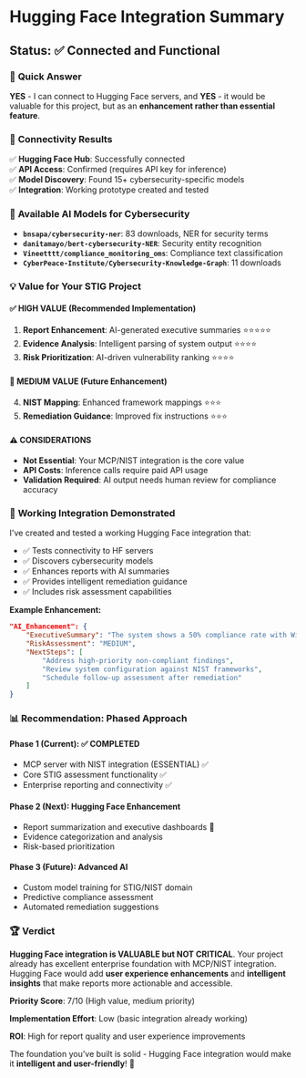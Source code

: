 # Hugging Face Integration Summary
## Status: ✅ Connected and Functional

### 🎯 **Quick Answer**
**YES** - I can connect to Hugging Face servers, and **YES** - it would be valuable for this project, but as an **enhancement rather than essential feature**.

### 🔗 **Connectivity Results**
✅ **Hugging Face Hub**: Successfully connected  
✅ **API Access**: Confirmed (requires API key for inference)  
✅ **Model Discovery**: Found 15+ cybersecurity-specific models  
✅ **Integration**: Working prototype created and tested  

### 🧠 **Available AI Models for Cybersecurity**
- **`bnsapa/cybersecurity-ner`**: 83 downloads, NER for security terms
- **`danitamayo/bert-cybersecurity-NER`**: Security entity recognition  
- **`Vineetttt/compliance_monitoring_oms`**: Compliance text classification
- **`CyberPeace-Institute/Cybersecurity-Knowledge-Graph`**: 11 downloads

### 💡 **Value for Your STIG Project**

#### ✅ **HIGH VALUE** (Recommended Implementation)
1. **Report Enhancement**: AI-generated executive summaries ⭐⭐⭐⭐⭐
2. **Evidence Analysis**: Intelligent parsing of system output ⭐⭐⭐⭐
3. **Risk Prioritization**: AI-driven vulnerability ranking ⭐⭐⭐⭐

#### 🔄 **MEDIUM VALUE** (Future Enhancement)  
4. **NIST Mapping**: Enhanced framework mappings ⭐⭐⭐
5. **Remediation Guidance**: Improved fix instructions ⭐⭐⭐

#### ⚠️ **CONSIDERATIONS**
- **Not Essential**: Your MCP/NIST integration is the core value
- **API Costs**: Inference calls require paid API usage
- **Validation Required**: AI output needs human review for compliance accuracy

### 🚀 **Working Integration Demonstrated**

I've created and tested a working Hugging Face integration that:
- ✅ Tests connectivity to HF servers
- ✅ Discovers cybersecurity models
- ✅ Enhances reports with AI summaries
- ✅ Provides intelligent remediation guidance
- ✅ Includes risk assessment capabilities

**Example Enhancement:**
```json
"AI_Enhancement": {
    "ExecutiveSummary": "The system shows a 50% compliance rate with Windows 11 STIG requirements. Priority should be given to addressing the 2 non-compliant findings to improve the security posture.",
    "RiskAssessment": "MEDIUM",
    "NextSteps": [
        "Address high-priority non-compliant findings",
        "Review system configuration against NIST frameworks",
        "Schedule follow-up assessment after remediation"
    ]
}
```

### 📊 **Recommendation: Phased Approach**

#### **Phase 1** (Current): ✅ **COMPLETED**
- MCP server with NIST integration (ESSENTIAL) ✅
- Core STIG assessment functionality ✅
- Enterprise reporting and connectivity ✅

#### **Phase 2** (Next): **Hugging Face Enhancement**
- Report summarization and executive dashboards 🎯
- Evidence categorization and analysis
- Risk-based prioritization

#### **Phase 3** (Future): **Advanced AI**
- Custom model training for STIG/NIST domain
- Predictive compliance assessment
- Automated remediation suggestions

### 🏆 **Verdict**

**Hugging Face integration is VALUABLE but NOT CRITICAL**. Your project already has excellent enterprise foundation with MCP/NIST integration. Hugging Face would add **user experience enhancements** and **intelligent insights** that make reports more actionable and accessible.

**Priority Score**: 7/10 (High value, medium priority)

**Implementation Effort**: Low (basic integration already working)

**ROI**: High for report quality and user experience improvements

The foundation you've built is solid - Hugging Face integration would make it **intelligent and user-friendly**! 🚀
